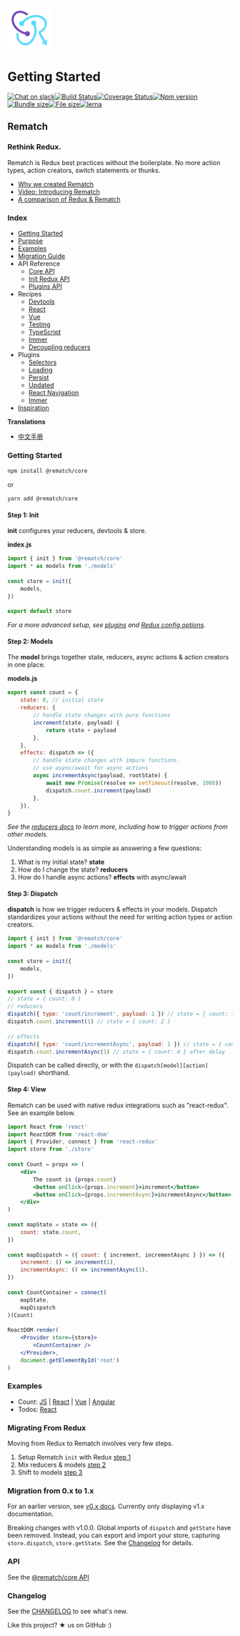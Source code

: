 ![](./docs/_media/icon.svg)


# Getting Started

[![Chat on slack](https://img.shields.io/badge/slack-rematchjs-blue.svg?logo=slack&style=flat)](https://rematchjs.slack.com)[![Build Status](https://travis-ci.org/rematch/rematch.svg?branch=master)](https://travis-ci.org/rematch/rematch)[![Coverage Status](https://coveralls.io/repos/github/rematch/rematch/badge.svg?branch=master)](https://coveralls.io/github/rematch/rematch?branch=master)[![Npm version](https://img.shields.io/npm/v/@rematch/core?color=bright-green&style=flat)](https://badge.fury.io/js/%40rematch%2Fcore)[![Bundle size](https://img.shields.io/badge/bundlesize-~5kb-brightgreen.svg?style=flat)](https://img.shields.io/badge/bundlesize-~5kb-brightgreen.svg?style=flat)[![File size](https://img.shields.io/badge/dependencies-redux-brightgreen.svg?style=flat)](https://img.shields.io/badge/dependencies-redux-brightgreen.svg?style=flat)[![lerna](https://img.shields.io/badge/maintained%20with-lerna-cc00ff.svg)](https://lerna.js.org/)

## Rematch

### Rethink Redux.

Rematch is Redux best practices without the boilerplate. No more action types, action creators, switch statements or thunks.

- [Why we created Rematch](https://hackernoon.com/redesigning-redux-b2baee8b8a38)
- [Video: Introducing Rematch](https://www.youtube.com/watch?v=3ezSBYoL5do)
- [A comparison of Redux & Rematch](https://rematch.github.io/rematch/#/purpose.md)

### Index

- [Getting Started](https://rematch.github.io/rematch/#/README?id=getting-started-1)
- [Purpose](https://rematch.github.io/rematch/#/purpose.md)
- [Examples](https://rematch.github.io/rematch/#/examples)
- [Migration Guide](https://rematch.github.io/rematch/#/migration-guide)
- API Reference
  - [Core API](https://rematch.github.io/rematch/#/api-reference/api.md)
  - [Init Redux API](https://rematch.github.io/rematch/#/api-reference/reduxapi.md)
  - [Plugins API](https://rematch.github.io/rematch/#/api-reference/pluginsapi.md)
- Recipes
  - [Devtools](https://rematch.github.io/rematch/#/recipes/devtools.md)
  - [React](https://rematch.github.io/rematch/#/recipes/react.md)
  - [Vue](https://rematch.github.io/rematch/#/recipes/vue.md)
  - [Testing](https://rematch.github.io/rematch/#/recipes/testing.md)
  - [TypeScript](https://rematch.github.io/rematch/#/recipes/typescript.md)
  - [Immer](https://rematch.github.io/rematch/#/recipes/immer.md)
  - [Decoupling reducers](https://rematch.github.io/rematch/#/recipes/decouplingreducers.md)
- Plugins
  - [Selectors](https://rematch.github.io/rematch/#/plugins/select.md)
  - [Loading](https://rematch.github.io/rematch/#/plugins/loading.md)
  - [Persist](https://rematch.github.io/rematch/#/plugins/persist.md)
  - [Updated](https://rematch.github.io/rematch/#/plugins/updated.md)
  - [React Navigation](https://rematch.github.io/rematch/#/plugins/react-navigation.md)
  - [Immer](https://rematch.github.io/rematch/#/plugins/immer.md)
- [Inspiration](https://rematch.github.io/rematch/#/inspiration.md)

**Translations**

- [中文手册](https://rematch.github.io/rematch/#/lang/zh-cn/)

### Getting Started

```bash
npm install @rematch/core
```
or
```bash
yarn add @rematch/core
```


#### Step 1: Init

**init** configures your reducers, devtools & store.

**index.js**

```javascript
import { init } from '@rematch/core'
import * as models from './models'

const store = init({
	models,
})

export default store
```

_For a more advanced setup, see_ [_plugins_](https://github.com/rematch/rematch/tree/e4fe17537a947bbe8a9faf1e0e77099beb7fef91/docs/plugins.md) _and_ [_Redux config options_](api-reference/reduxapi.md)_._

#### Step 2: Models

The **model** brings together state, reducers, async actions & action creators in one place.

**models.js**

```javascript
export const count = {
	state: 0, // initial state
	reducers: {
		// handle state changes with pure functions
		increment(state, payload) {
			return state + payload
		},
	},
	effects: dispatch => ({
		// handle state changes with impure functions.
		// use async/await for async actions
		async incrementAsync(payload, rootState) {
			await new Promise(resolve => setTimeout(resolve, 1000))
			dispatch.count.increment(payload)
		},
	}),
}
```

_See the_ [_reducers docs_](https://github.com/rematch/rematch/blob/master/docs/api.md#reducers) _to learn more, including how to trigger actions from other models._

Understanding models is as simple as answering a few questions:

1. What is my initial state? **state**
2. How do I change the state? **reducers**
3. How do I handle async actions? **effects** with async/await

#### Step 3: Dispatch

**dispatch** is how we trigger reducers & effects in your models. Dispatch standardizes your actions without the need for writing action types or action creators.

```javascript
import { init } from '@rematch/core'
import * as models from './models'

const store = init({
	models,
})

export const { dispatch } = store
// state = { count: 0 }
// reducers
dispatch({ type: 'count/increment', payload: 1 }) // state = { count: 1 }
dispatch.count.increment(1) // state = { count: 2 }

// effects
dispatch({ type: 'count/incrementAsync', payload: 1 }) // state = { count: 3 } after delay
dispatch.count.incrementAsync(1) // state = { count: 4 } after delay
```

Dispatch can be called directly, or with the `dispatch[model][action](payload)` shorthand.

#### Step 4: View

Rematch can be used with native redux integrations such as "react-redux". See an example below.

```jsx
import React from 'react'
import ReactDOM from 'react-dom'
import { Provider, connect } from 'react-redux'
import store from './store'

const Count = props => (
	<div>
		The count is {props.count}
		<button onClick={props.increment}>increment</button>
		<button onClick={props.incrementAsync}>incrementAsync</button>
	</div>
)

const mapState = state => ({
	count: state.count,
})

const mapDispatch = ({ count: { increment, incrementAsync } }) => ({
	increment: () => increment(1),
	incrementAsync: () => incrementAsync(1),
})

const CountContainer = connect(
	mapState,
	mapDispatch
)(Count)

ReactDOM.render(
	<Provider store={store}>
		<CountContainer />
	</Provider>,
	document.getElementById('root')
)
```

### Examples

- Count: [JS](https://codepen.io/Sh_McK/pen/BJMmXx?editors=1010) \| [React](https://codesandbox.io/s/3kpyz2nnz6) \| [Vue](https://codesandbox.io/s/n3373olqo0) \| [Angular](https://stackblitz.com/edit/rematch-angular-5-count)
- Todos: [React](https://codesandbox.io/s/92mk9n6vww)

### Migrating From Redux

Moving from Redux to Rematch involves very few steps.

1. Setup Rematch `init` with Redux [step 1](https://codesandbox.io/s/yw2wy1q929)
2. Mix reducers & models [step 2](https://codesandbox.io/s/9yk6rjok1r)
3. Shift to models [step 3](https://codesandbox.io/s/mym2x8m7v9)

### Migration from 0.x to 1.x

For an earlier version, see [v0.x docs](https://github.com/rematch/rematch/tree/v0). Currently only displaying v1.x documentation.

Breaking changes with v1.0.0. Global imports of `dispatch` and `getState` have been removed. Instead, you can export and import your store, capturing `store.dispatch`, `store.getState`. See the [Changelog](https://github.com/rematch/rematch/blob/master/CHANGELOG.md) for details.

### API

See the [@rematch/core API](https://rematch.github.io/rematch/#/api-reference/api.md)

### Changelog

See the [CHANGELOG](https://github.com/rematch/rematch/blob/master/CHANGELOG.md) to see what's new.

Like this project? ★ us on GitHub :\)
